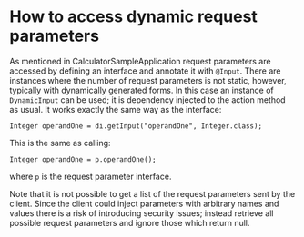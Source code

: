 # How to access dynamic request parameters #

As mentioned in CalculatorSampleApplication request parameters are accessed by defining an interface and annotate it with `@Input`. There are instances where the number of request parameters is not static, however, typically with dynamically generated forms. In this case an instance of `DynamicInput` can be used; it is dependency injected to the action method as usual. It works exactly the same way as the interface:

```
Integer operandOne = di.getInput("operandOne", Integer.class);
```

This is the same as calling:

```
Integer operandOne = p.operandOne();
```

where `p` is the request parameter interface.

Note that it is not possible to get a list of the request parameters sent by the client. Since the client could inject parameters with arbitrary names and values there is a risk of introducing security issues; instead retrieve all possible request parameters and ignore those which return null.